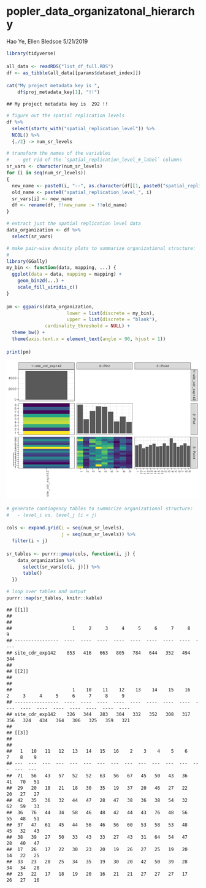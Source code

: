 popler\_data\_organizatonal\_hierarchy
================
Hao Ye, Ellen Bledsoe
5/21/2019

``` r
library(tidyverse)

all_data <- readRDS("list_df_full.RDS")
df <- as_tibble(all_data[[params$dataset_index]])

cat("My project metadata key is ", 
    df$proj_metadata_key[1], "!!")
```

    ## My project metadata key is  292 !!

``` r
# figure out the spatial replication levels
df %>% 
  select(starts_with("spatial_replication_level")) %>%
  NCOL() %>%
  {./2} -> num_sr_levels
```

``` r
# transform the names of the variables
#   - get rid of the `spatial_replication_level_#_label` columns
sr_vars <- character(num_sr_levels)
for (i in seq(num_sr_levels))
{
  new_name <- paste0(i, "--", as.character(df[[1, paste0("spatial_replication_level_", i, "_label")]]))
  old_name <- paste0("spatial_replication_level_", i)
  sr_vars[i] <- new_name
  df <- rename(df, !!new_name := !!old_name)
}
```

``` r
# extract just the spatial replication level data
data_organization <- df %>%
  select(sr_vars)
```

``` r
# make pair-wise density plots to summarize organizational structure:
# 
library(GGally)
my_bin <- function(data, mapping, ...) {
  ggplot(data = data, mapping = mapping) +
    geom_bin2d(...) +
    scale_fill_viridis_c()
}

pm <- ggpairs(data_organization, 
                      lower = list(discrete = my_bin), 
                      upper = list(discrete = "blank"), 
              cardinality_threshold = NULL) + 
  theme_bw() + 
  theme(axis.text.x = element_text(angle = 90, hjust = 1))

print(pm)
```

![](data_report-64_files/figure-markdown_github/unnamed-chunk-5-1.png)

``` r
# generate contingency tables to summarize organizational structure:
#   - level_i vs. level_j (i < j)

cols <- expand.grid(i = seq(num_sr_levels), 
                    j = seq(num_sr_levels)) %>%
  filter(i < j)

sr_tables <- purrr::pmap(cols, function(i, j) {
    data_organization %>%
      select(sr_vars[c(i, j)]) %>%
      table()
  })
```

``` r
# loop over tables and output
purrr::map(sr_tables, knitr::kable)
```

    ## [[1]]
    ## 
    ## 
    ##                      1     2     3     4     5     6     7     8     9
    ## ----------------  ----  ----  ----  ----  ----  ----  ----  ----  ----
    ## site_cdr_exp142    853   416   663   805   784   644   352   494   344
    ## 
    ## [[2]]
    ## 
    ## 
    ##                      1    10    11    12    13    14    15    16     2     3     4     5     6     7     8     9
    ## ----------------  ----  ----  ----  ----  ----  ----  ----  ----  ----  ----  ----  ----  ----  ----  ----  ----
    ## site_cdr_exp142    326   344   283   304   332   352   308   317   356   324   434   364   306   325   359   321
    ## 
    ## [[3]]
    ## 
    ## 
    ##   1   10   11   12   13   14   15   16    2    3    4    5    6    7    8    9
    ## ---  ---  ---  ---  ---  ---  ---  ---  ---  ---  ---  ---  ---  ---  ---  ---
    ##  71   56   43   57   52   52   63   56   67   45   50   43   36   41   70   51
    ##  29   20   18   21   18   30   35   19   37   20   46   27   22   20   27   27
    ##  42   35   36   32   44   47   28   47   38   36   38   54   32   62   59   33
    ##  36   76   44   34   58   46   48   42   44   43   76   48   56   55   48   51
    ##  37   47   61   45   44   56   46   56   60   53   58   53   48   45   32   43
    ##  38   39   27   50   33   43   33   27   43   31   64   54   47   28   40   47
    ##  17   26   17   22   30   23   20   19   26   27   25   19   20   14   22   25
    ##  33   23   20   25   34   35   19   30   20   42   50   39   28   34   34   28
    ##  23   22   17   18   19   20   16   21   21   27   27   27   17   26   27   16
